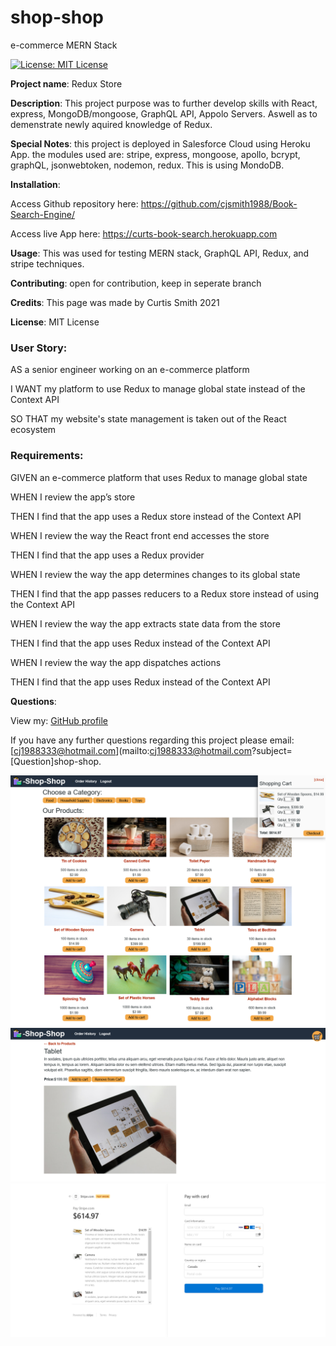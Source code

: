 # shop-shop
e-commerce MERN Stack

[![License: MIT License](https://img.shields.io/badge/License-MIT-brightgreen.svg)](https://choosealicense.com/licenses/mit/)
 
**Project name**: Redux Store

**Description**: This project purpose was to further develop skills with React, express, MongoDB/mongoose, GraphQL API, Appolo Servers. Aswell as to demenstrate newly aquired knowledge of Redux.

**Special Notes**: this project is deployed in Salesforce Cloud using Heroku App. the modules used are: stripe, express, mongoose, apollo, bcrypt, graphQL, jsonwebtoken, nodemon, redux. This is using MondoDB.

**Installation**: 	

Access Github repository here: https://github.com/cjsmith1988/Book-Search-Engine/

Access live App here: https://curts-book-search.herokuapp.com

**Usage**: This was used for testing MERN stack, GraphQL API, Redux, and stripe techniques.

**Contributing**: open for contribution, keep in seperate branch

**Credits**: This page was made by Curtis Smith 2021

**License**: MIT License

### User Story:
AS a senior engineer working on an e-commerce platform

I WANT my platform to use Redux to manage global state instead of the Context API

SO THAT my website's state management is taken out of the React ecosystem

### Requirements:

GIVEN an e-commerce platform that uses Redux to manage global state

WHEN I review the app’s store

THEN I find that the app uses a Redux store instead of the Context API

WHEN I review the way the React front end accesses the store

THEN I find that the app uses a Redux provider

WHEN I review the way the app determines changes to its global state

THEN I find that the app passes reducers to a Redux store instead of using the Context API

WHEN I review the way the app extracts state data from the store

THEN I find that the app uses Redux instead of the Context API

WHEN I review the way the app dispatches actions

THEN I find that the app uses Redux instead of the Context API

**Questions**:

  View my: [GitHub profile](https://www.github.com/cjsmith1988)

  If you have any further questions regarding this project please email: [cj1988333@hotmail.com](mailto:cj1988333@hotmail.com?subject=[Question]shop-shop.

![Home Page](https://github.com/cjsmith1988/shop-shop/blob/main/client/public/images/ScreenHome.png?raw=true)
![Single Product Details](https://github.com/cjsmith1988/shop-shop/blob/main/client/public/images/ScreenDetail.png?raw=true)
![Single Product Details](https://github.com/cjsmith1988/shop-shop/blob/main/client/public/images/ScreenStripe.png?raw=true)
